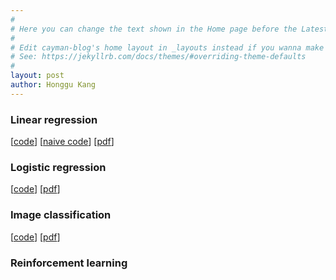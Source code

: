 ```yaml
---
#
# Here you can change the text shown in the Home page before the Latest Posts section.
#
# Edit cayman-blog's home layout in _layouts instead if you wanna make some changes
# See: https://jekyllrb.com/docs/themes/#overriding-theme-defaults
#
layout: post
author: Honggu Kang
---
```


### Linear regression
[[code](./src_code/lec1/linear_regression.py)]
[[naive code](./src_code/lec1/linear_regression_naive.py.py)]
[[pdf](./pdf/lec1_linearRegression.pdf)]

### Logistic regression
[[code](./src_code/lec2/logistic_regression.py)]
[[pdf](./pdf/lec2_logisticRegression.pdf)]

### Image classification
[[code](./src_code/lec3/mnist_classification.py)]
[[pdf](./pdf/lec3_mnistClassification.pdf)]

### Reinforcement learning
<!-- [[code](./src_code/lec4/)]
[[pdf](./pdf/lec4_mnistClassification.pdf)] -->